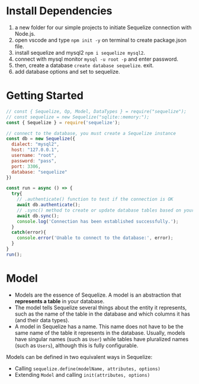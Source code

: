# Install Dependencies

1. a new folder for our simple projects to initiate Sequelize connection with Node.js.
2. open vscode and type `npm init -y` on terminal to create package.json file.
3. install sequelize and mysql2 `npm i sequelize mysql2`.
4. connect with mysql monitor `mysql -u root -p` and enter password.
5. then, create a database `create database sequelize`. exit.
6. add database options and set to sequelize.

# Getting Started

```javascript
// const { Sequelize, Op, Model, DataTypes } = require("sequelize");
// const sequelize = new Sequelize("sqlite::memory:");
const { Sequelize } = require('sequelize');

// connect to the database, you must create a Sequelize instance
const db = new Sequelize({
  dialect: "mysql2",
  host: "127.0.0.1",
  username: "root",
  password: "pass",
  port: 3306,
  database: "sequelize"
})

const run = async () => {
  try{
    // .authenticate() function to test if the connection is OK
    await db.authenticate();
    // .sync() method to create or update database tables based on your defined models
    await db.sync();
    console.log('Connection has been established successfully.');
  }
  catch(error){
    console.error('Unable to connect to the database:', error);
  }
}
run();
```

# Model

- Models are the essence of Sequelize. A model is an abstraction that **represents a table** in your database.
- The model tells Sequelize several things about the entity it represents, such as the name of the table in the database and which columns it has (and their data types).
- A model in Sequelize has a name. This name does not have to be the same name of the table it represents in the database. Usually, models have singular names (such as `User`) while tables have pluralized names (such as `Users`), although this is fully configurable.

Models can be defined in two equivalent ways in Sequelize:
- Calling `sequelize.define(modelName, attributes, options)`
- Extending `Model` and calling `init(attributes, options)`